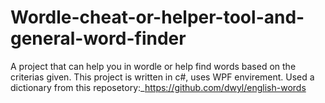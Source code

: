 # Wordle-cheat-or-helper-tool-and-general-word-finder
A project that can help you in wordle or help find words based on the criterias given. This project is written in c#, uses WPF envirement. Used a dictionary from this reposetory:_https://github.com/dwyl/english-words
